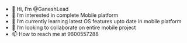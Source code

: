 - 👋 Hi, I’m @GaneshLead
- 👀 I’m interested in complete Mobile platform
- 🌱 I’m currently learning latest OS features upto date in mobile platform
- 💞️ I’m looking to collaborate on entire mobile project
- 📫 How to reach me at 9600557288

<!---
GaneshLead/GaneshLead is a ✨ special ✨ repository because its `README.md` (this file) appears on your GitHub profile.
You can click the Preview link to take a look at your changes.
--->
